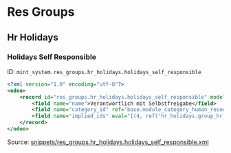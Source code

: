 # Res Groups
## Hr Holidays  
### Holidays Self Responsible  
ID: `mint_system.res_groups.hr_holidays.holidays_self_responsible`  
```xml
<?xml version="1.0" encoding="utf-8"?>
<odoo>
    <record id="res_groups.hr_holidays.holidays_self_responsible" model="res.groups">
        <field name="name">Verantwortlich mit Selbstfreigabe</field>
        <field name="category_id" ref="base.module_category_human_resources_time_off"/>
        <field name="implied_ids" eval="[(4, ref('hr_holidays.group_hr_holidays_responsible'))]"/>
    </record>
</odoo>

```
Source: [snippets/res_groups.hr_holidays.holidays_self_responsible.xml](https://github.com/Mint-System/Odoo-Build/tree/main/snippets/res_groups.hr_holidays.holidays_self_responsible.xml)


